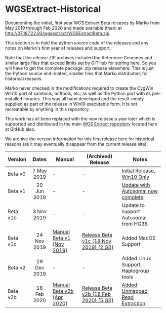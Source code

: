 # WGSExtract-Historical
Documenting the initial, first year WGS Extract Beta releases by Marko from May 2019 through Feb 2020 and made available (then) at http://37.187.22.93/wgsextract/WGSExtractBeta.zip.

This section is to hold the python source code of the releases and any notes on Marko's first year of releases and support. 

Note that the release ZIP archives included the Reference Genomes and similar large files that exceed limits set by GITHub for storing here.  So you will have to get the complete package .zip release elsewhere. This is just the Python source and related, smaller files that Marko distributed; for historical reasons.

Marko never checked in the modifications required to create the CygWin WIn10 port of samtools, bcftools, etc; as well as the Python port with its pre-installed libraries. This was all hand developed and the result simply supplied as part of the release in Win10 executable form.  It is not recreatable by anything in this repository.

This work has all been replaced with the new release a year later which is supported and distributed in the main [WGS Extract repository](https://github.com/WGSExtract/WGSExtract "WGS Extract") located here at GitHub also.

We archive the version information for this first release here for historical reasons (as it may eventually disappear from the current release site):

| Version | Dates | Manual | (Archived) Release | Notes|
|:--- | :---:| --- | ---| ---|
| Beta v0|7 May 2019 | - | - |[Initial Release, Win10 Only](https://www.facebook.com/groups/373644229897409/permalink/384165192178646/)
| Beta v1|20 Jun 2019 | - | - |[Update with Autosomal now complete](https://www.facebook.com/photo.php?fbid=2765845590155551&set=p.2765845590155551&type=1&theater)
| Beta v1b| 3 Nov 2019 | - | - |Update to support Autosomal from HG38
| Beta v1c| 24 Nov 2019 |[Manual Beta v1 (Nov 2019)](https://docs.google.com/document/d/1zM-tGKsr-UOMyn1PT4fdy_aEJCy4Wz_q4k-Js3fSpB0/edit?usp=sharing "Manual Beta V1")|[Release Beta v1c (18 Nov 2019) (2 GB)](https://drive.google.com/file/d/1yL7fsk5q8aZzBh6HdWaFTmj_2Dbm50ML/view?usp=sharing) |Added MacOS Support
| Beta v2|29 Dec 2019| - | - |Added Linux Support, Haplogroup tools
| Beta v2b|18 Feb 2020|[Manual Beta v2b (Apr 2020)](https://docs.google.com/document/d/1TqRF_CZMs4QOEuVlrhLkzL-uc-dvHAO92O-S7tc7FhY/edit?usp=drivesdk "Manual Beta v2") | [Release Beta v2b (18 Feb 2020) (5 GB)](http://37.187.22.93/wgsextract/WGSExtractBeta.zip "Release Beta v2b")|[Added Unmapped Read Extraction](https://www.facebook.com/groups/373644229897409/permalink/556793721582458/)
